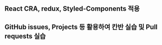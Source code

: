 ## React CRA, redux, Styled-Components 적용
## GitHub issues, Projects 등 활용하여 칸반 실습 및 Pull requests 실습
